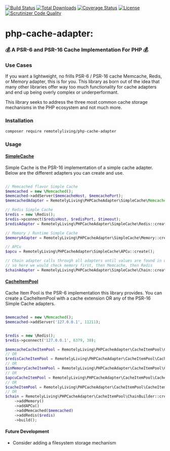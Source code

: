 [![Build Status](https://travis-ci.com/remotelyliving/php-cache-adapter.svg?branch=master)](https://travis-ci.org/remotelyliving/php-cache-adapter)
[![Total Downloads](https://poser.pugx.org/remotelyliving/php-cache-adapter/downloads)](https://packagist.org/packages/remotelyliving/php-cache-adapter)
[![Coverage Status](https://coveralls.io/repos/github/remotelyliving/php-cache-adapter/badge.svg?branch=master)](https://coveralls.io/github/remotelyliving/php-cache-adapter?branch=master) 
[![License](https://poser.pugx.org/remotelyliving/php-cache-adapter/license)](https://packagist.org/packages/remotelyliving/php-cache-adapter)
[![Scrutinizer Code Quality](https://scrutinizer-ci.com/g/remotelyliving/php-cache-adapter/badges/quality-score.png?b=master)](https://scrutinizer-ci.com/g/remotelyliving/php-cache-adapter/?branch=master)

# php-cache-adapter: 

### 💰 A PSR-6 and PSR-16 Cache Implementation For PHP 💰

### Use Cases

If you want a lightweight, no frills PSR-6 / PSR-16 cache Memcache, Redis, or Memory adapter, this is for you.
This library as born out of the idea that many other libraries offer way too much functionality for cache adapters
and end up being overly complex or underperformant.

This library seeks to address the three most common cache storage mechanisms in the PHP ecosystem and not much more.

### Installation

```sh
composer require remotelyliving/php-cache-adapter
```

### Usage

#### [SimpleCache](https://github.com/php-fig/fig-standards/blob/master/accepted/PSR-16-simple-cache.md)

Simple Cache is the PSR-16 implementation of a simple cache adapter. 
Below are the different adapters you can create and use.

```php

// Memcached flavor Simple Cache
$memcached = new \Memcached();
$memcached->addServer($memcacheHost, $memcachePort);
$memcachedAdapter = RemotelyLiving\PHPCacheAdapter\SimpleCache\Memcached::create($memcached);

// Redis Simple Cache
$redis = new \Redis();
$redis->pconnect($redisHost, $redisPort, $timeout);
$redisAdapter = RemotelyLiving\PHPCacheAdapter\SimpleCache\Redis::create($redis);

// Memory / Runtime Simple Cache
$memoryAdapter = RemotelyLiving\PHPCacheAdapter\SimpleCache\Memory::create($maxItemsForArray); // can set max items to keep in array

// APCu
$apcu = RemotelyLiving\PHPCacheAdapter\SimpleCache\APCu::create();

// Chain adapter calls through all adapters until values are found in order of FIFO
// so here we would check memory first, then Memcache, then Redis
$chainAdapter = RemotelyLiving\PHPCacheAdapter\SimpleCache\Chain::create($memoryAdapter, $memcachedAdapter, $redisAdapter);
```

#### [CacheItemPool](https://github.com/php-fig/fig-standards/blob/master/accepted/PSR-6-cache.md)

Cache Item Pool is the PSR-6 implementation this library provides. You can create a CacheItemPool with a cache extension OR any of the PSR-16 Simple Cache adapters.

```php

$memcached = new \Memcached();
$memcached->addServer('127.0.0.1', 11211);


$redis = new \Redis();
$redis->pconnect('127.0.0.1', 6379, 30);

$memcacheCacheItemPool = RemotelyLiving\PHPCacheAdapter\CacheItemPool\CacheItemPool::createMemcached($memcached, 'namespace');
// OR
$redisCacheItemPool = RemotelyLiving\PHPCacheAdapter\CacheItemPool\CacheItemPool::createRedis($redis, 'namespace');
// OR
$inMemoryCacheItemPool = RemotelyLiving\PHPCacheAdapter\CacheItemPool\CacheItemPool::createMemory($maxItems, 'namespace');
// OR
$apcuCacheItemPool = RemotelyLiving\PHPCacheAdapter\CacheItemPool\CacheItemPool::createAPCu();
// OR
$cacheItemPool = RemotelyLiving\PHPCacheAdapter\CacheItemPool\CacheItemPool::createFromSimpleCache($chainAdapter, 'namespace');
// OR
$chain = RemotelyLiving\PHPCacheAdapter\CacheItemPool\ChainBuilder::create('namespace', 300)
    ->addMemory()
    ->addAPCu()
    ->addMemcached($memcached)
    ->addRedis($redis)
    ->build();
```

#### Future Development

- Consider adding a filesystem storage mechanism